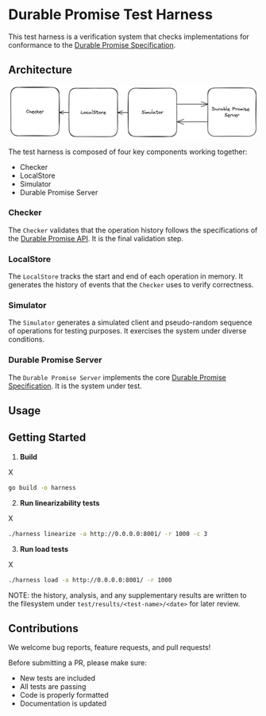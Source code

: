 # Durable Promise Test Harness 

This test harness is a verification system that checks implementations for conformance to the [Durable Promise Specification](https://github.com/resonatehq/durable-promise). 

## Architecture

<p align="center">
    <img src="./assets/architecture.png">
</p>

The test harness is composed of four key components working together: 

- Checker 
- LocalStore 
- Simulator 
- Durable Promise Server 

### Checker 

The `Checker` validates that the operation history follows the specifications of the [Durable Promise API](https://github.com/resonatehq/durable-promise). It is the final validation step.

### LocalStore 

The `LocalStore` tracks the start and end of each operation in memory. It generates the history of events that the `Checker` uses to verify correctness.

### Simulator 

The `Simulator` generates a simulated client and pseudo-random sequence of operations for testing purposes. It exercises the system under diverse conditions.

### Durable Promise Server

The `Durable Promise Server` implements the core [Durable Promise Specification](https://github.com/resonatehq/durable-promise). It is the system under test. 

## Usage 

## Getting Started

1. **Build**

  X

  ```bash
  go build -o harness
  ```

2. **Run linearizability tests**

  X 

  ```bash
  ./harness linearize -a http://0.0.0.0:8001/ -r 1000 -c 3
  ```

3. **Run load tests**

  X 
  
  ```bash
  ./harness load -a http://0.0.0.0:8001/ -r 1000
  ```

NOTE: the history, analysis, and any supplementary results are written to the filesystem under `test/results/<test-name>/<date>` for later review.

## Contributions

We welcome bug reports, feature requests, and pull requests!

Before submitting a PR, please make sure:

- New tests are included
- All tests are passing
- Code is properly formatted
- Documentation is updated

